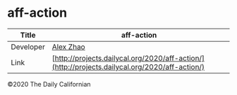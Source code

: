 # aff-action

| Title | aff-action |
|-|-|
| Developer    | [Alex Zhao](axyzhao@berkeley.edu) |
| Link | [http://projects.dailycal.org/2020/aff-action/](http://projects.dailycal.org/2020/aff-action/) |


©2020 The Daily Californian
